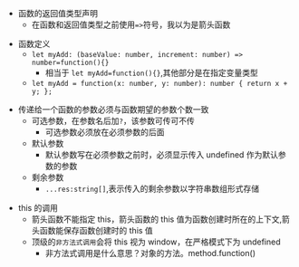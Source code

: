 - 函数的返回值类型声明
  - 在函数和返回值类型之前使用`=>`符号，我以为是箭头函数

* 函数定义
  - `let myAdd: (baseValue: number, increment: number) => number=function(){}`
    - 相当于 `let myAdd=function(){}`,其他部分是在指定变量类型
  * `let myAdd = function(x: number, y: number): number { return x + y; };`

- 传递给一个函数的参数必须与函数期望的参数个数一致
  - 可选参数，在参数名后加`?`，该参数可传可不传
    - 可选参数必须放在必须参数的后面
  * 默认参数
    - 默认参数写在必须参数之前时，必须显示传入 undefined 作为默认参数的参数
  - 剩余参数
    - `...res:string[]`,表示传入的剩余参数以字符串数组形式存储

* this 的调用
  - 箭头函数不能指定 this，箭头函数的 this 值为函数创建时所在的上下文,箭头函数能保存函数创建时的 this 值
  * 顶级的`非方法式调用`会将 this 视为 window，在严格模式下为 undefined
    - 非方法式调用是什么意思？对象的方法。method.function()
